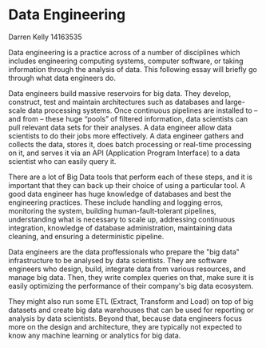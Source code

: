 Data Engineering
==================
Darren Kelly 14163535


Data engineering is a practice across of a number of disciplines which includes engineering computing systems, computer software, or taking information through the analysis of data. This following essay will briefly go through what data engineers do.

Data engineers build massive reservoirs for big data. They develop, construct, test and maintain architectures such as databases and large-scale data processing systems. Once continuous pipelines are installed to – and from – these huge “pools” of filtered information, data scientists can pull relevant data sets for their analyses. A data engineer allow data scientists to do their jobs more effectively. A data engineer gathers and collects the data, stores it, does batch processing or real-time processing on it, and serves it via an API (Application Program Interface) to a data scientist who can easily query it.

There are a lot of Big Data tools that perform each of these steps, and it is important that they can back up their choice of using a particular tool. A good data engineer has huge knowledge of databases and best the engineering practices. These include handling and logging erros, monitoring the system, building human-fault-tolerant pipelines, understanding what is necessary to scale up, addressing continuous integration, knowledge of database administration, maintaining data cleaning, and ensuring a deterministic pipeline.

Data engineers are the data proffessionals who prepare the "big data" infrastructure to be analysed by data scientists. They are software engineers who design, build, integrate data from various resources, and manage big data. Then, they write complex queries on that, make sure it is easily optimizing the performance of their company's big data ecosystem.

They might also run some ETL (Extract, Transform and Load) on top of big datasets and create big data warehouses that can be used for reporting or analysis by data scientists. Beyond that, because data engineers focus more on the design and architecture, they are typically not expected to know any machine learning or analytics for big data.
